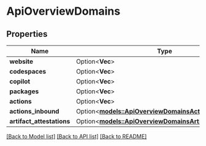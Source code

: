 # ApiOverviewDomains

## Properties

Name | Type | Description | Notes
------------ | ------------- | ------------- | -------------
**website** | Option<**Vec<String>**> |  | [optional]
**codespaces** | Option<**Vec<String>**> |  | [optional]
**copilot** | Option<**Vec<String>**> |  | [optional]
**packages** | Option<**Vec<String>**> |  | [optional]
**actions** | Option<**Vec<String>**> |  | [optional]
**actions_inbound** | Option<[**models::ApiOverviewDomainsActionsInbound**](api_overview_domains_actions_inbound.md)> |  | [optional]
**artifact_attestations** | Option<[**models::ApiOverviewDomainsArtifactAttestations**](api_overview_domains_artifact_attestations.md)> |  | [optional]

[[Back to Model list]](../README.md#documentation-for-models) [[Back to API list]](../README.md#documentation-for-api-endpoints) [[Back to README]](../README.md)


